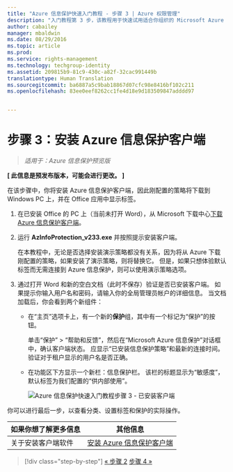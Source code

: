 ```yaml
---
title: "Azure 信息保护快速入门教程 - 步骤 3 | Azure 权限管理"
description: "入门教程第 3 步，该教程用于快速试用适合你组织的 Microsoft Azure 信息保护，只需 4 个步骤，所需时间不到 15 分钟。"
author: cabailey
manager: mbaldwin
ms.date: 08/29/2016
ms.topic: article
ms.prod: 
ms.service: rights-management
ms.technology: techgroup-identity
ms.assetid: 209815b9-81c9-430c-a82f-32cac991449b
translationtype: Human Translation
ms.sourcegitcommit: ba6887a5c9bab18867d07cfc98e8416bf102c211
ms.openlocfilehash: 83ee0eef8262cc1fe4d18e9d183509847adddd97


---
```


# 步骤 3：安装 Azure 信息保护客户端 

>*适用于：Azure 信息保护预览版*

**[ 此信息是预发布版本，可能会进行更改。 ]**

在该步骤中，你将安装 Azure 信息保护客户端，因此刚配置的策略将下载到 Windows PC 上，并在 Office 应用中显示标签。 

1. 在已安装 Office 的 PC 上（当前未打开 Word），从 Microsoft 下载中心[下载 Azure 信息保护客户端](https://www.microsoft.com/en-us/download/details.aspx?id=53018)。 

2. 运行 **AzInfoProtection_v233.exe** 并按照提示安装客户端。

    在本教程中，无论是否选择安装演示策略都没有关系，因为将从 Azure 下载刚配置的策略，如果安装了演示策略，则将替换它。 但是，如果只想体验默认标签而无需连接到 Azure 信息保护，则可以使用演示策略选项。 

3. 通过打开 Word 和新的空白文档（此时不保存）验证是否已安装客户端。 如果提示你输入用户名和密码，请输入你的全局管理员帐户的详细信息。 当文档加载后，你会看到两个新组件：

    - 在“主页”选项卡上，有一个新的**保护**组，其中有一个标记为“保护”的按钮。

        单击“保护” > “帮助和反馈”，然后在“Microsoft Azure 信息保护”对话框中，确认客户端状态。 应显示“已安装信息保护策略”和最新的连接时间。 验证对于租户显示的用户名是否正确。

    - 在功能区下方显示一个新栏：信息保护栏。 该栏的标题显示为“敏感度”，默认标签为我们配置的“供内部使用”。 
    
        ![Azure 信息保护快速入门教程步骤 3 - 已安装客户端](../media/word2013-callouts2.png)

你可以进行最后一步，以查看分类、设置标签和保护的实际操作。

|如果你想了解更多信息|其他信息|
|--------------------------------|--------------------------|
|关于安装客户端软件|[安装 Azure 信息保护客户端](info-protect-client.md)|


>[!div class="step-by-step"]
[&#171; 步骤 2](infoprotect-tutorial-step2.md)
[步骤 4 &#187;](infoprotect-tutorial-step4.md)


<!--HONumber=Aug16_HO5-->


